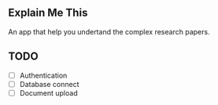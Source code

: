 ## Explain Me This
An app that help you undertand the complex research papers.

## TODO
- [ ] Authentication
- [ ] Database connect
- [ ] Document upload